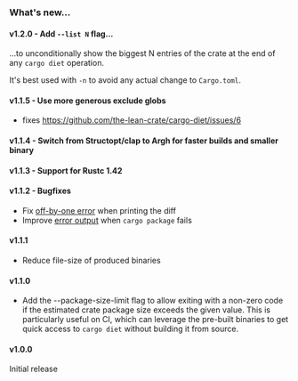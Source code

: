 ### What's new…

#### v1.2.0 - Add `--list N` flag…

…to unconditionally show the biggest N entries of the crate at the end of any `cargo diet` operation.

It's best used with `-n` to avoid any actual change to `Cargo.toml`.

#### v1.1.5 - Use more generous exclude globs

* fixes https://github.com/the-lean-crate/cargo-diet/issues/6

#### v1.1.4 - Switch from Structopt/clap to Argh for faster builds and smaller binary

#### v1.1.3 - Support for Rustc 1.42

#### v1.1.2 - Bugfixes

* Fix [off-by-one error](https://github.com/the-lean-crate/cargo-diet/issues/1) when printing the diff
* Improve [error output](https://github.com/the-lean-crate/cargo-diet/issues/2) when `cargo package` fails

#### v1.1.1

* Reduce file-size of produced binaries

#### v1.1.0

* Add the --package-size-limit flag to allow exiting with a non-zero code if the estimated
  crate package size exceeds the given value. This is particularly useful on CI, which can
  leverage the pre-built binaries to get quick access to `cargo diet` without building it
  from source.

#### v1.0.0

Initial release
